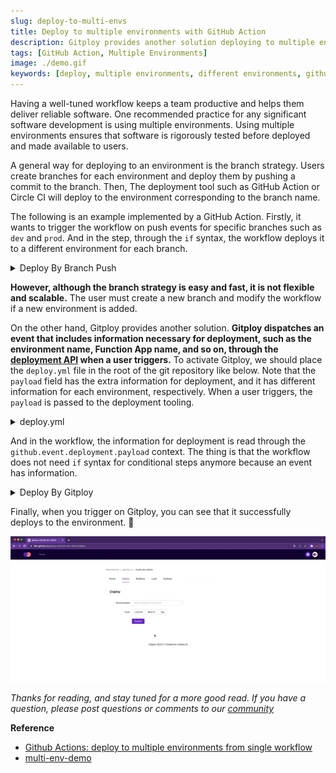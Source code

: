 ```yaml
---
slug: deploy-to-multi-envs
title: Deploy to multiple environments with GitHub Action
description: Gitploy provides another solution deploying to multiple environments.
tags: [GitHub Action, Multiple Environments]
image: ./demo.gif
keywords: [deploy, multiple environments, different environments, github action]
---
```


Having a well-tuned workflow keeps a team productive and helps them deliver reliable software. One recommended practice for any significant software development is using multiple environments. Using multiple environments ensures that software is rigorously tested before deployed and made available to users.

A general way for deploying to an environment is the branch strategy. Users create branches for each environment and deploy them by pushing a commit to the branch. Then, The deployment tool such as GitHub Action or Circle CI will deploy to the environment corresponding to the branch name.

The following is an example implemented by a GitHub   Action. Firstly, it wants to trigger the workflow on push events for specific branches such as `dev` and `prod`. And in the step, through the `if` syntax, the workflow deploys it to a different environment for each branch.

<details>
<summary>Deploy By Branch Push</summary>

```yaml title=".github/workflows/deploy-by-branch.yaml"
on:
  push:
    branches:
      - dev
      - staging
      - prod

jobs:
  deploy:
    runs-on: ubuntu-latest
    steps:
      - 
        name: Set env vars for dev
        if: github.ref_name == 'dev'
        run: |
          echo "AZURE_FUNCTIONAPP_NAME=gitploy-dev" >> $GITHUB_ENV
          echo "PUBLISH_PROFILE_VAR_NAME=AZURE_FUNCTIONAPP_PUBLISH_PROFILE_DEV" >> $GITHUB_ENV
      - 
        name: Set env vars for prod
        if: github.ref_name == 'prod'
        run: |
          echo "AZURE_FUNCTIONAPP_NAME=gitploy-prod" >> $GITHUB_ENV
          echo "PUBLISH_PROFILE_VAR_NAME=AZURE_FUNCTIONAPP_PUBLISH_PROFILE_PROD" >> $GITHUB_ENV
      - 
        uses: Azure/functions-action@v1
        with:
          app-name: ${{ env.AZURE_FUNCTIONAPP_NAME }}
          publish-profile: ${{ secrets[env.PUBLISH_PROFILE_VAR_NAME] }}
          respect-funcignore: true
```
</details>

**However, although the branch strategy is easy and fast, it is not flexible and scalable.** The user must create a new branch and modify the workflow if a new environment is added.

On the other hand, Gitploy provides another solution. **Gitploy dispatches an event that includes information necessary for deployment, such as the environment name, Function App name, and so on, through the [deployment API](https://docs.github.com/en/rest/reference/deployments#deployments) when a user triggers.** To activate Gitploy, we should place the `deploy.yml` file in the root of the git repository like below. Note that the `payload` field has the extra information for deployment, and it has different information for each environment, respectively. When a user triggers, the `payload` is passed to the deployment tooling.

<details>
<summary>deploy.yml</summary>

```yaml title="deploy.yml"
envs:
  - name: dev
    auto_merge: false
    payload:
      AZURE_FUNCTIONAPP_NAME: gitploy-dev
      PUBLISH_PROFILE_VAR_NAME: AZURE_FUNCTIONAPP_PUBLISH_PROFILE_DEV
  - name: prod
    auto_merge: false
    payload:
      AZURE_FUNCTIONAPP_NAME: gitploy-prod
      PUBLISH_PROFILE_VAR_NAME: AZURE_FUNCTIONAPP_PUBLISH_PROFILE_PROD
```

</details>

And in the workflow, the information for deployment is read through the `github.event.deployment.payload` context. The thing is that the workflow does not need `if` syntax for conditional steps anymore because an event has information.

<details>
<summary>Deploy By Gitploy</summary>

```yaml title=".github/workflows/deploy-by-gitploy.yaml"
on:
  deployment

jobs:
  deploy:
    runs-on: ubuntu-latest
    steps:
      - 
        uses: chrnorm/deployment-status@releases/v1
        with:
          deployment_id: ${{ github.event.deployment.id }}
          description: Start to deploy.
          state: "in_progress"
          token: "${{ github.token }}"

      - 
        uses: Azure/functions-action@v1
        with:
          app-name: ${{ github.event.deployment.payload['AZURE_FUNCTIONAPP_NAME'] }}
          publish-profile: ${{ secrets[github.event.deployment.payload['PUBLISH_PROFILE_VAR_NAME'] }}
          respect-funcignore: true
      
      - 
        if: success()
        uses: chrnorm/deployment-status@releases/v1
        with:
          deployment_id: ${{ github.event.deployment.id }}
          description: Success to deploy.
          state: "success"
          token: "${{ github.token }}"
      - 
        if: failure()
        uses: chrnorm/deployment-status@releases/v1
        with:
          deployment_id: ${{ github.event.deployment.id }}
          description: Failed to deploy.
          state: "failure"
          token: "${{ github.token }}"
```

</details>

Finally, when you trigger on Gitploy, you can see that it successfully deploys to the environment. 🚀 

![Demo](./demo.gif)

*Thanks for reading, and stay tuned for a more good read. If you have a question, please post questions or comments to our [community](https://github.com/gitploy-io/gitploy/discussions)*

**Reference**

* [Github Actions: deploy to multiple environments from single workflow](https://www.maxivanov.io/github-actions-deploy-to-multiple-environments-from-single-workflow/)
* [multi-env-demo](https://github.com/gitploy-io/multi-env-demo)

